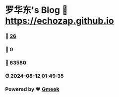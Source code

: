 # 罗华东's Blog :link: https://echozap.github.io 
### :page_facing_up: [26](https://echozap.github.io/tag.html) 
### :speech_balloon: 0 
### :hibiscus: 63580 
### :alarm_clock: 2024-08-12 01:49:35 
### Powered by :heart: [Gmeek](https://github.com/Meekdai/Gmeek)
